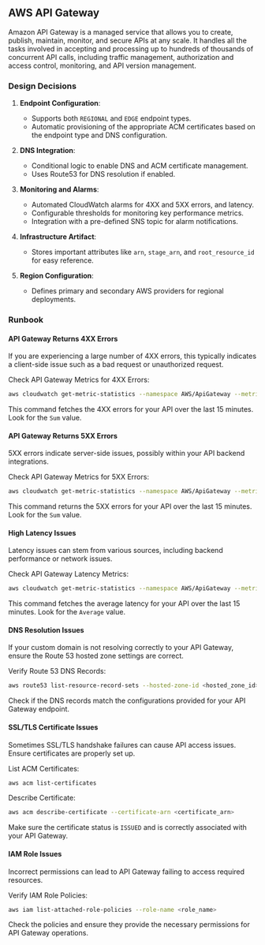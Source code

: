 ## AWS API Gateway

Amazon API Gateway is a managed service that allows you to create, publish, maintain, monitor, and secure APIs at any scale. It handles all the tasks involved in accepting and processing up to hundreds of thousands of concurrent API calls, including traffic management, authorization and access control, monitoring, and API version management.

### Design Decisions

1. **Endpoint Configuration**:
   - Supports both `REGIONAL` and `EDGE` endpoint types.
   - Automatic provisioning of the appropriate ACM certificates based on the endpoint type and DNS configuration.

2. **DNS Integration**:
   - Conditional logic to enable DNS and ACM certificate management.
   - Uses Route53 for DNS resolution if enabled.

3. **Monitoring and Alarms**:
   - Automated CloudWatch alarms for 4XX and 5XX errors, and latency.
   - Configurable thresholds for monitoring key performance metrics.
   - Integration with a pre-defined SNS topic for alarm notifications.

4. **Infrastructure Artifact**:
   - Stores important attributes like `arn`, `stage_arn`, and `root_resource_id` for easy reference.

5. **Region Configuration**:
   - Defines primary and secondary AWS providers for regional deployments.

### Runbook

#### API Gateway Returns 4XX Errors

If you are experiencing a large number of 4XX errors, this typically indicates a client-side issue such as a bad request or unauthorized request.

Check API Gateway Metrics for 4XX Errors:

```sh
aws cloudwatch get-metric-statistics --namespace AWS/ApiGateway --metric-name 4XXError --start-time $(date -u -d '15 minutes ago' +%FT%T) --end-time $(date -u +%FT%T) --period 60 --statistics Sum --dimensions Name=ApiName,Value=<api_name>
```

This command fetches the 4XX errors for your API over the last 15 minutes. Look for the `Sum` value.

#### API Gateway Returns 5XX Errors

5XX errors indicate server-side issues, possibly within your API backend integrations.

Check API Gateway Metrics for 5XX Errors:

```sh
aws cloudwatch get-metric-statistics --namespace AWS/ApiGateway --metric-name 5XXError --start-time $(date -u -d '15 minutes ago' +%FT%T) --end-time $(date -u +%FT%T) --period 60 --statistics Sum --dimensions Name=ApiName,Value=<api_name>
```

This command returns the 5XX errors for your API over the last 15 minutes. Look for the `Sum` value.

#### High Latency Issues

Latency issues can stem from various sources, including backend performance or network issues.

Check API Gateway Latency Metrics:

```sh
aws cloudwatch get-metric-statistics --namespace AWS/ApiGateway --metric-name Latency --start-time $(date -u -d '15 minutes ago' +%FT%T) --end-time $(date -u +%FT%T) --period 60 --statistics Average --dimensions Name=ApiName,Value=<api_name>
```

This command fetches the average latency for your API over the last 15 minutes. Look for the `Average` value.

#### DNS Resolution Issues

If your custom domain is not resolving correctly to your API Gateway, ensure the Route 53 hosted zone settings are correct.

Verify Route 53 DNS Records:

```sh
aws route53 list-resource-record-sets --hosted-zone-id <hosted_zone_id>
```

Check if the DNS records match the configurations provided for your API Gateway endpoint.

#### SSL/TLS Certificate Issues

Sometimes SSL/TLS handshake failures can cause API access issues. Ensure certificates are properly set up.

List ACM Certificates:

```sh
aws acm list-certificates
```

Describe Certificate:

```sh
aws acm describe-certificate --certificate-arn <certificate_arn>
```

Make sure the certificate status is `ISSUED` and is correctly associated with your API Gateway.

#### IAM Role Issues

Incorrect permissions can lead to API Gateway failing to access required resources.

Verify IAM Role Policies:

```sh
aws iam list-attached-role-policies --role-name <role_name>
```

Check the policies and ensure they provide the necessary permissions for API Gateway operations.

